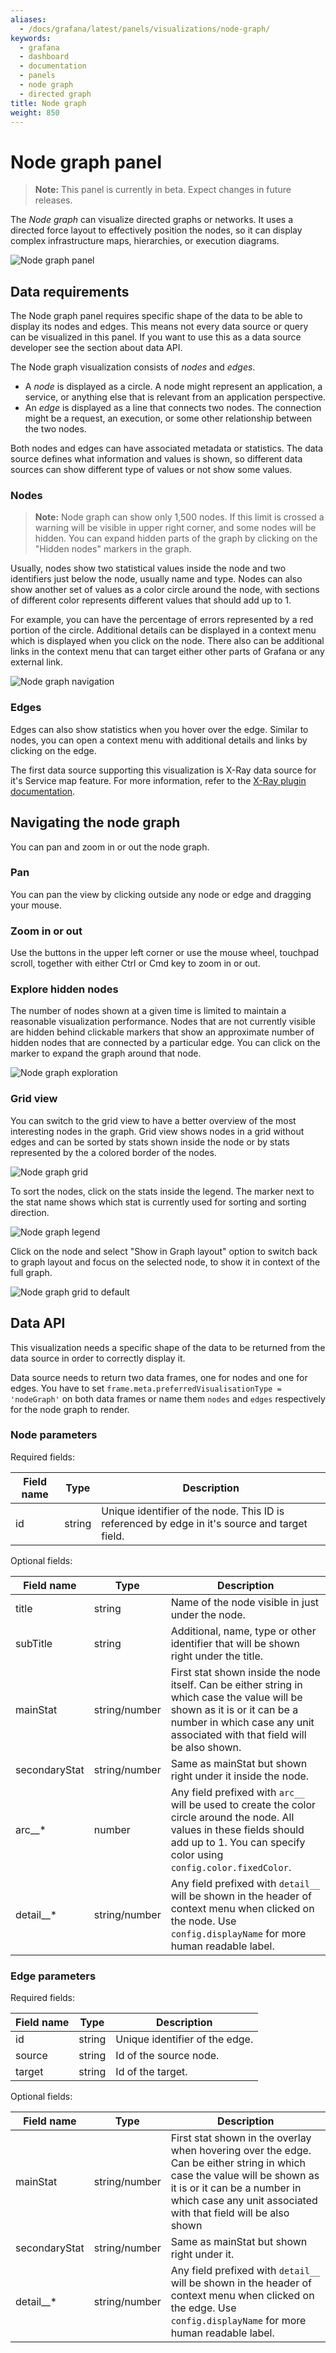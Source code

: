 ```yaml
---
aliases:
  - /docs/grafana/latest/panels/visualizations/node-graph/
keywords:
  - grafana
  - dashboard
  - documentation
  - panels
  - node graph
  - directed graph
title: Node graph
weight: 850
---
```


# Node graph panel

> **Note:** This panel is currently in beta. Expect changes in future releases.

The _Node graph_ can visualize directed graphs or networks. It uses a directed force layout to effectively position the nodes, so it can display complex infrastructure maps, hierarchies, or execution diagrams.

![Node graph panel](/static/img/docs/node-graph/node-graph-8-0.png 'Node graph')

## Data requirements

The Node graph panel requires specific shape of the data to be able to display its nodes and edges. This means not every data source or query can be visualized in this panel. If you want to use this as a data source developer see the section about data API.

The Node graph visualization consists of _nodes_ and _edges_.

- A _node_ is displayed as a circle. A node might represent an application, a service, or anything else that is relevant from an application perspective.
- An _edge_ is displayed as a line that connects two nodes. The connection might be a request, an execution, or some other relationship between the two nodes.

Both nodes and edges can have associated metadata or statistics. The data source defines what information and values is shown, so different data sources can show different type of values or not show some values.

### Nodes

> **Note:** Node graph can show only 1,500 nodes. If this limit is crossed a warning will be visible in upper right corner, and some nodes will be hidden. You can expand hidden parts of the graph by clicking on the "Hidden nodes" markers in the graph.

Usually, nodes show two statistical values inside the node and two identifiers just below the node, usually name and type. Nodes can also show another set of values as a color circle around the node, with sections of different color represents different values that should add up to 1.

For example, you can have the percentage of errors represented by a red portion of the circle. Additional details can be displayed in a context menu which is displayed when you click on the node. There also can be additional links in the context menu that can target either other parts of Grafana or any external link.

![Node graph navigation](/static/img/docs/node-graph/node-graph-navigation-7-4.gif 'Node graph navigation')

### Edges

Edges can also show statistics when you hover over the edge. Similar to nodes, you can open a context menu with additional details and links by clicking on the edge.

The first data source supporting this visualization is X-Ray data source for it's Service map feature. For more information, refer to the [X-Ray plugin documentation](https://grafana.com/grafana/plugins/grafana-x-ray-datasource).

## Navigating the node graph

You can pan and zoom in or out the node graph.

### Pan

You can pan the view by clicking outside any node or edge and dragging your mouse.

### Zoom in or out

Use the buttons in the upper left corner or use the mouse wheel, touchpad scroll, together with either Ctrl or Cmd key to zoom in or out.

### Explore hidden nodes

The number of nodes shown at a given time is limited to maintain a reasonable visualization performance. Nodes that are not currently visible are hidden behind clickable markers that show an approximate number of hidden nodes that are connected by a particular edge. You can click on the marker to expand the graph around that node.

![Node graph exploration](/static/img/docs/node-graph/node-graph-exploration-8-0.png 'Node graph exploration')

### Grid view

You can switch to the grid view to have a better overview of the most interesting nodes in the graph. Grid view shows nodes in a grid without edges and can be sorted by stats shown inside the node or by stats represented by the a colored border of the nodes.

![Node graph grid](/static/img/docs/node-graph/node-graph-grid-8-0.png 'Node graph grid')

To sort the nodes, click on the stats inside the legend. The marker next to the stat name shows which stat is currently used for sorting and sorting direction.

![Node graph legend](/static/img/docs/node-graph/node-graph-legend-8-0.png 'Node graph legend')

Click on the node and select "Show in Graph layout" option to switch back to graph layout and focus on the selected node, to show it in context of the full graph.

![Node graph grid to default](/static/img/docs/node-graph/node-graph-grid-to-default-8-0.png 'Node graph grid to default')

## Data API

This visualization needs a specific shape of the data to be returned from the data source in order to correctly display it.

Data source needs to return two data frames, one for nodes and one for edges. You have to set `frame.meta.preferredVisualisationType = 'nodeGraph'` on both data frames or name them `nodes` and `edges` respectively for the node graph to render.

### Node parameters

Required fields:

| Field name | Type   | Description                                                                                   |
| ---------- | ------ | --------------------------------------------------------------------------------------------- |
| id         | string | Unique identifier of the node. This ID is referenced by edge in it's source and target field. |

Optional fields:

| Field name    | Type          | Description                                                                                                                                                                                              |
| ------------- | ------------- | -------------------------------------------------------------------------------------------------------------------------------------------------------------------------------------------------------- |
| title         | string        | Name of the node visible in just under the node.                                                                                                                                                         |
| subTitle      | string        | Additional, name, type or other identifier that will be shown right under the title.                                                                                                                     |
| mainStat      | string/number | First stat shown inside the node itself. Can be either string in which case the value will be shown as it is or it can be a number in which case any unit associated with that field will be also shown. |
| secondaryStat | string/number | Same as mainStat but shown right under it inside the node.                                                                                                                                               |
| arc\_\_\*     | number        | Any field prefixed with `arc__` will be used to create the color circle around the node. All values in these fields should add up to 1. You can specify color using `config.color.fixedColor`.           |
| detail\_\_\*  | string/number | Any field prefixed with `detail__` will be shown in the header of context menu when clicked on the node. Use `config.displayName` for more human readable label.                                         |

### Edge parameters

Required fields:

| Field name | Type   | Description                    |
| ---------- | ------ | ------------------------------ |
| id         | string | Unique identifier of the edge. |
| source     | string | Id of the source node.         |
| target     | string | Id of the target.              |

Optional fields:

| Field name    | Type          | Description                                                                                                                                                                                                                 |
| ------------- | ------------- | --------------------------------------------------------------------------------------------------------------------------------------------------------------------------------------------------------------------------- |
| mainStat      | string/number | First stat shown in the overlay when hovering over the edge. Can be either string in which case the value will be shown as it is or it can be a number in which case any unit associated with that field will be also shown |
| secondaryStat | string/number | Same as mainStat but shown right under it.                                                                                                                                                                                  |
| detail\_\_\*  | string/number | Any field prefixed with `detail__` will be shown in the header of context menu when clicked on the edge. Use `config.displayName` for more human readable label.                                                            |
